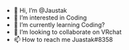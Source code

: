 - 👋 Hi, I’m @Jaustak
- 👀 I’m interested in Coding
- 🌱 I’m currently learning Coding?
- 💞️ I’m looking to collaborate on VRchat
- 📫 How to reach me Juastak#8358

<!---
Jaustak/Rukawa is a ✨ special ✨ repository because its `README.md` (this file) appears on your GitHub profile.
You can click the Preview link to take a look at your changes.
--->

